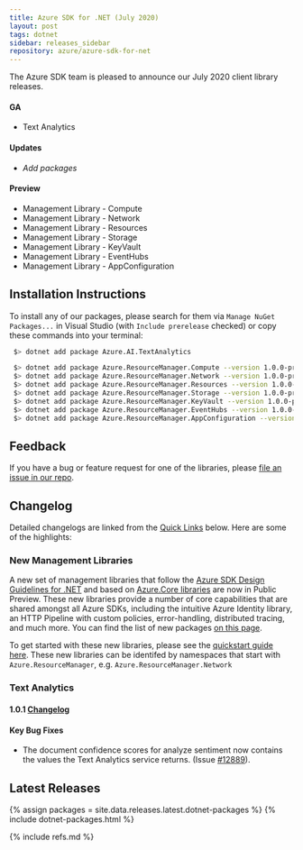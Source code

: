 ```yaml
---
title: Azure SDK for .NET (July 2020)
layout: post
tags: dotnet
sidebar: releases_sidebar
repository: azure/azure-sdk-for-net
---
```


The Azure SDK team is pleased to announce our July 2020 client library releases.

#### GA

- Text Analytics

#### Updates

- _Add packages_

#### Preview

- Management Library - Compute
- Management Library - Network
- Management Library - Resources
- Management Library - Storage
- Management Library - KeyVault
- Management Library - EventHubs
- Management Library - AppConfiguration

## Installation Instructions

To install any of our packages, please search for them via `Manage NuGet Packages...` in Visual Studio (with `Include prerelease` checked) or copy these commands into your terminal:

```bash
 $> dotnet add package Azure.AI.TextAnalytics 

 $> dotnet add package Azure.ResourceManager.Compute --version 1.0.0-preview.1
 $> dotnet add package Azure.ResourceManager.Network --version 1.0.0-preview.1
 $> dotnet add package Azure.ResourceManager.Resources --version 1.0.0-preview.1
 $> dotnet add package Azure.ResourceManager.Storage --version 1.0.0-preview.1
 $> dotnet add package Azure.ResourceManager.KeyVault --version 1.0.0-preview.1
 $> dotnet add package Azure.ResourceManager.EventHubs --version 1.0.0-preview.1
 $> dotnet add package Azure.ResourceManager.AppConfiguration --version 1.0.0-preview.1
```


## Feedback

If you have a bug or feature request for one of the libraries, please [file an issue in our repo](https://github.com/Azure/azure-sdk-for-net/issues/new/choose).

## Changelog

Detailed changelogs are linked from the [Quick Links](#quick-links) below. Here are some of the highlights:

### New Management Libraries
A new set of management libraries that follow the [Azure SDK Design Guidelines for .NET](https://azure.github.io/azure-sdk/dotnet_introduction.html) and based on [Azure.Core libraries](https://github.com/Azure/azure-sdk-for-net/tree/master/sdk/core/Azure.Core) are now in Public Preview. These new libraries provide a number of core capabilities that are shared amongst all Azure SDKs, including the intuitive Azure Identity library, an HTTP Pipeline with custom policies, error-handling, distributed tracing, and much more. You can find the list of new packages [on this page](https://azure.github.io/azure-sdk/releases/latest/dotnet.html).

To get started with these new libraries, please see the [quickstart guide here](https://github.com/Azure/azure-sdk-for-net/blob/master/doc/mgmt_preview_quickstart.md). These new libraries can be identifed by namespaces that start with `Azure.ResourceManager`, e.g. `Azure.ResourceManager.Network`

### Text Analytics 

#### 1.0.1 [Changelog](https://github.com/Azure/azure-sdk-for-net/blob/master/sdk/textanalytics/Azure.AI.TextAnalytics/CHANGELOG.md#101-2020-06-23)

#### Key Bug Fixes
- The document confidence scores for analyze sentiment now contains the values the Text Analytics service returns. (Issue [#12889](https://github.com/Azure/azure-sdk-for-net/issues/12889)).

## Latest Releases

{% assign packages = site.data.releases.latest.dotnet-packages %}
{% include dotnet-packages.html %}

{% include refs.md %}
